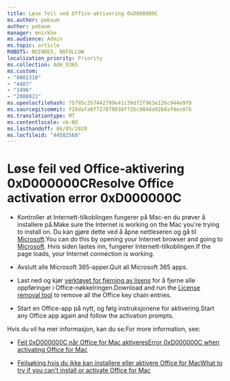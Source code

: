 ```yaml
---
title: Løse feil ved Office-aktivering 0xD000000C
ms.author: pebaum
author: pebaum
manager: mnirkhe
ms.audience: Admin
ms.topic: article
ROBOTS: NOINDEX, NOFOLLOW
localization_priority: Priority
ms.collection: Adm_O365
ms.custom:
- "9002310"
- "4487"
- "3496"
- "2000021"
ms.openlocfilehash: 75795c357442799e41c39df2f963e126c944e9f0
ms.sourcegitcommit: f28dafa0f727870038f72bc904da926daf4ec07b
ms.translationtype: MT
ms.contentlocale: nb-NO
ms.lasthandoff: 06/05/2020
ms.locfileid: "44582568"
---
```

# <a name="resolve-office-activation-error-0xd000000c"></a><span data-ttu-id="f555a-102">Løse feil ved Office-aktivering 0xD000000C</span><span class="sxs-lookup"><span data-stu-id="f555a-102">Resolve Office activation error 0xD000000C</span></span>

- <span data-ttu-id="f555a-103">Kontroller at Internett-tilkoblingen fungerer på Mac-en du prøver å installere på.</span><span class="sxs-lookup"><span data-stu-id="f555a-103">Make sure the Internet is working on the Mac you're trying to install on.</span></span> <span data-ttu-id="f555a-104">Du kan gjøre dette ved å åpne nettleseren og gå til [Microsoft](https://www.microsoft.com).</span><span class="sxs-lookup"><span data-stu-id="f555a-104">You can do this by opening your Internet browser and going to [Microsoft](https://www.microsoft.com).</span></span> <span data-ttu-id="f555a-105">Hvis siden lastes inn, fungerer Internett-tilkoblingen.</span><span class="sxs-lookup"><span data-stu-id="f555a-105">If the page loads, your Internet connection is working.</span></span>

- <span data-ttu-id="f555a-106">Avslutt alle Microsoft 365-apper.</span><span class="sxs-lookup"><span data-stu-id="f555a-106">Quit all Microsoft 365 apps.</span></span>

- <span data-ttu-id="f555a-107">Last ned og kjør [verktøyet for fjerning av lisens](https://go.microsoft.com/fwlink/?linkid=849815) for å fjerne alle oppføringer i Office-nøkkelringen.</span><span class="sxs-lookup"><span data-stu-id="f555a-107">Download and run the [License removal tool](https://go.microsoft.com/fwlink/?linkid=849815) to remove all the Office key chain entries.</span></span>

- <span data-ttu-id="f555a-108">Start en Office-app på nytt, og følg instruksjonene for aktivering.</span><span class="sxs-lookup"><span data-stu-id="f555a-108">Start any Office app again and follow the activation prompts.</span></span>

<span data-ttu-id="f555a-109">Hvis du vil ha mer informasjon, kan du se:</span><span class="sxs-lookup"><span data-stu-id="f555a-109">For more information, see:</span></span>

- [<span data-ttu-id="f555a-110">Feil 0xD000000C når Office for Mac aktiveres</span><span class="sxs-lookup"><span data-stu-id="f555a-110">Error 0xD000000C when activating Office for Mac</span></span>](https://support.office.com/article/error-0xd000000c-when-activating-office-for-mac-da865931-4658-4829-ba2d-8133390c6d25)

- [<span data-ttu-id="f555a-111">Feilsøking hvis du ikke kan installere eller aktivere Office for Mac</span><span class="sxs-lookup"><span data-stu-id="f555a-111">What to try if you can't install or activate Office for Mac</span></span>](https://support.office.com/article/what-to-try-if-you-can-t-install-or-activate-office-for-mac-5efba2b4-b1e6-4e5f-bf3c-6ab945d03dea)
